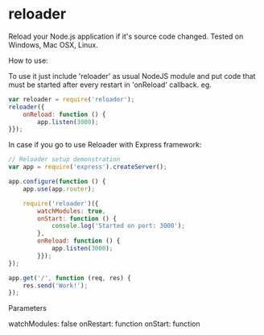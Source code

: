# reloader

Reload your Node.js application if it's source code changed.
Tested on Windows, Mac OSX, Linux.

How to use:

To use it just include 'reloader' as usual NodeJS module
and put code that must be started after every restart in
'onReload' callback. eg.

```js
var reloader = require('reloader');
reloader({
    onReload: function () {
        app.listen(3000);
}});
```

In case if you go to use Reloader with Express framework:

```js
// Reloader setup demonstration
var app = require('express').createServer();

app.configure(function () {
    app.use(app.router);

    require('reloader')({
        watchModules: true,
        onStart: function () {
            console.log('Started on port: 3000');
        },
        onReload: function () {
            app.listen(3000);
        }});
});

app.get('/', function (req, res) {
    res.send('Work!');
});
```

Parameters

watchModules: false
onRestart: function
onStart: function